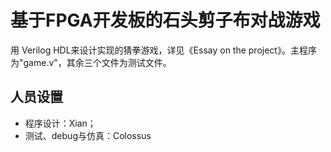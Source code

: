 # 基于FPGA开发板的石头剪子布对战游戏
用 Verilog HDL来设计实现的猜拳游戏，详见《Essay on the project》。主程序为"game.v"，其余三个文件为测试文件。

## 人员设置
- 程序设计：Xian；
- 测试、debug与仿真：Colossus
